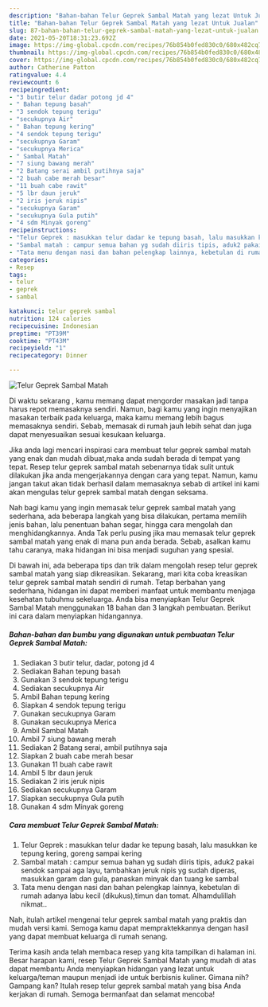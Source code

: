 ```yaml
---
description: "Bahan-bahan Telur Geprek Sambal Matah yang lezat Untuk Jualan"
title: "Bahan-bahan Telur Geprek Sambal Matah yang lezat Untuk Jualan"
slug: 87-bahan-bahan-telur-geprek-sambal-matah-yang-lezat-untuk-jualan
date: 2021-05-20T18:31:23.692Z
image: https://img-global.cpcdn.com/recipes/76b854b0fed830c0/680x482cq70/telur-geprek-sambal-matah-foto-resep-utama.jpg
thumbnail: https://img-global.cpcdn.com/recipes/76b854b0fed830c0/680x482cq70/telur-geprek-sambal-matah-foto-resep-utama.jpg
cover: https://img-global.cpcdn.com/recipes/76b854b0fed830c0/680x482cq70/telur-geprek-sambal-matah-foto-resep-utama.jpg
author: Catherine Patton
ratingvalue: 4.4
reviewcount: 6
recipeingredient:
- "3 butir telur dadar potong jd 4"
- " Bahan tepung basah"
- "3 sendok tepung terigu"
- "secukupnya Air"
- " Bahan tepung kering"
- "4 sendok tepung terigu"
- "secukupnya Garam"
- "secukupnya Merica"
- " Sambal Matah"
- "7 siung bawang merah"
- "2 Batang serai ambil putihnya saja"
- "2 buah cabe merah besar"
- "11 buah cabe rawit"
- "5 lbr daun jeruk"
- "2 iris jeruk nipis"
- "secukupnya Garam"
- "secukupnya Gula putih"
- "4 sdm Minyak goreng"
recipeinstructions:
- "Telur Geprek : masukkan telur dadar ke tepung basah, lalu masukkan ke tepung kering, goreng sampai kering"
- "Sambal matah : campur semua bahan yg sudah diiris tipis, aduk2 pakai sendok sampai aga layu, tambahkan jeruk nipis yg sudah diperas, masukkan garam dan gula, panaskan minyak dan tuang ke sambal"
- "Tata menu dengan nasi dan bahan pelengkap lainnya, kebetulan di rumah adanya labu kecil (dikukus),timun dan tomat. Alhamdulillah nikmat.."
categories:
- Resep
tags:
- telur
- geprek
- sambal

katakunci: telur geprek sambal 
nutrition: 124 calories
recipecuisine: Indonesian
preptime: "PT39M"
cooktime: "PT43M"
recipeyield: "1"
recipecategory: Dinner

---
```



![Telur Geprek Sambal Matah](https://img-global.cpcdn.com/recipes/76b854b0fed830c0/680x482cq70/telur-geprek-sambal-matah-foto-resep-utama.jpg)

Di waktu  sekarang , kamu memang dapat mengorder masakan jadi tanpa harus repot memasaknya sendiri. Namun, bagi kamu yang ingin menyajikan masakan terbaik pada keluarga, maka kamu memang lebih bagus memasaknya sendiri. Sebab, memasak di rumah jauh lebih sehat dan juga dapat menyesuaikan sesuai kesukaan keluarga.

Jika anda lagi mencari inspirasi cara membuat telur geprek sambal matah yang enak dan mudah dibuat,maka anda sudah berada di tempat yang tepat. Resep telur geprek sambal matah  sebenarnya tidak sulit untuk dilakukan jika anda mengerjakannya dengan cara yang tepat. Namun, kamu jangan takut akan tidak berhasil dalam memasaknya 
sebab di artikel ini kami akan mengulas telur geprek sambal matah dengan seksama.  



Nah bagi kamu yang ingin memasak telur geprek sambal matah yang sederhana, ada beberapa langkah yang bisa dilakukan, pertama memilih jenis bahan, lalu penentuan bahan segar, hingga cara mengolah dan menghidangkannya. Anda Tak perlu pusing jika mau memasak telur geprek sambal matah yang enak di mana pun anda berada. Sebab, asalkan kamu  tahu caranya, maka hidangan ini bisa menjadi suguhan yang spesial.

Di bawah ini, ada beberapa tips dan trik dalam mengolah resep telur geprek sambal matah yang siap dikreasikan. Sekarang, mari kita coba kreasikan telur geprek sambal matah sendiri di rumah. Tetap berbahan yang sederhana, hidangan ini dapat memberi manfaat untuk membantu menjaga kesehatan tubuhmu sekeluarga. Anda bisa menyiapkan Telur Geprek Sambal Matah menggunakan 18 bahan dan 3 langkah pembuatan. Berikut ini cara dalam menyiapkan hidangannya.

<!--inarticleads1-->

##### Bahan-bahan dan bumbu yang digunakan untuk pembuatan Telur Geprek Sambal Matah:

1. Sediakan 3 butir telur, dadar, potong jd 4
1. Sediakan  Bahan tepung basah
1. Gunakan 3 sendok tepung terigu
1. Sediakan secukupnya Air
1. Ambil  Bahan tepung kering
1. Siapkan 4 sendok tepung terigu
1. Gunakan secukupnya Garam
1. Gunakan secukupnya Merica
1. Ambil  Sambal Matah
1. Ambil 7 siung bawang merah
1. Sediakan 2 Batang serai, ambil putihnya saja
1. Siapkan 2 buah cabe merah besar
1. Gunakan 11 buah cabe rawit
1. Ambil 5 lbr daun jeruk
1. Sediakan 2 iris jeruk nipis
1. Sediakan secukupnya Garam
1. Siapkan secukupnya Gula putih
1. Gunakan 4 sdm Minyak goreng




<!--inarticleads2-->

##### Cara membuat Telur Geprek Sambal Matah:

1. Telur Geprek : masukkan telur dadar ke tepung basah, lalu masukkan ke tepung kering, goreng sampai kering
1. Sambal matah : campur semua bahan yg sudah diiris tipis, aduk2 pakai sendok sampai aga layu, tambahkan jeruk nipis yg sudah diperas, masukkan garam dan gula, panaskan minyak dan tuang ke sambal
1. Tata menu dengan nasi dan bahan pelengkap lainnya, kebetulan di rumah adanya labu kecil (dikukus),timun dan tomat. Alhamdulillah nikmat..




Nah, itulah artikel mengenai  telur geprek sambal matah  yang praktis dan mudah versi kami. Semoga kamu dapat mempraktekkannya dengan hasil yang dapat membuat keluarga di rumah senang. 

Terima kasih anda telah membaca resep yang kita tampilkan di halaman ini. Besar harapan kami, resep  Telur Geprek Sambal Matah yang mudah di atas dapat membantu Anda menyiapkan hidangan yang lezat untuk keluarga/teman maupun menjadi ide untuk berbisnis kuliner. Gimana nih? Gampang kan? Itulah resep telur geprek sambal matah yang bisa Anda kerjakan di rumah. Semoga bermanfaat dan selamat mencoba!

